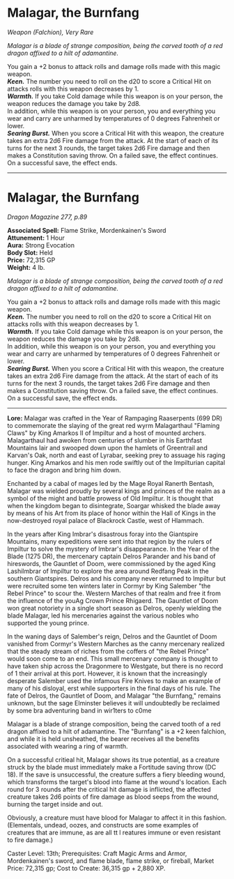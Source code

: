 # Malagar, the Burnfang
*Weapon (Falchion), Very Rare*

*Malagar is a blade of strange composition, being the carved tooth of a red dragon affixed to a hilt of adamantine.*

You gain a +2 bonus to attack rolls and damage rolls made with this magic weapon.  
***Keen.*** The number you need to roll on the d20 to score a Critical Hit on attacks rolls with this weapon decreases by 1.  
***Warmth.*** If you take Cold damage while this weapon is on your person, the weapon reduces the damage you take by 2d8.  
In addition, while this weapon is on your person, you and everything you wear and carry are unharmed by temperatures of 0 degrees Fahrenheit or lower.  
***Searing Burst.*** When you score a Critical Hit with this weapon, the creature takes an extra 2d6 Fire damage from the attack. At the start of each of its turns for the next 3 rounds, the target takes 2d6 Fire damage and then makes a Constitution saving throw. On a failed save, the effect continues. On a successful save, the effect ends.



---
# Malagar, the Burnfang
*Dragon Magazine 277, p.89*

**Associated Spell:** Flame Strike, Mordenkainen's Sword  
**Attunement:** 1 Hour  
**Aura:** Strong Evocation  
**Body Slot:** Held  
**Price:** 72,315 GP  
**Weight:** 4 lb.

*Malagar is a blade of strange composition, being the carved tooth of a red dragon affixed to a hilt of adamantine.*

You gain a +2 bonus to attack rolls and damage rolls made with this magic weapon.  
***Keen.*** The number you need to roll on the d20 to score a Critical Hit on attacks rolls with this weapon decreases by 1.  
***Warmth.*** If you take Cold damage while this weapon is on your person, the weapon reduces the damage you take by 2d8.  
In addition, while this weapon is on your person, you and everything you wear and carry are unharmed by temperatures of 0 degrees Fahrenheit or lower.  
***Searing Burst.*** When you score a Critical Hit with this weapon, the creature takes an extra 2d6 Fire damage from the attack. At the start of each of its turns for the next 3 rounds, the target takes 2d6 Fire damage and then makes a Constitution saving throw. On a failed save, the effect continues. On a successful save, the effect ends.



---
**Lore:**
Malagar was crafted in the Year of Rampaging Raaserpents (699 DR) to commemorate the slaying of the great red wyrm Malagarthaul "Flaming Claws" by King Amarkos II of Impiltur and a host of mounted archers. Malagarthaul had awoken from centuries of slumber in his Earthfast Mountains lair and swooped down upon the hamlets of Greentrail and Karvan's Oak, north and east of Lyrabar, seeking prey to assuage his raging hunger. King Amarkos and his men rode swiftly out of the Impilturian capital to face the dragon and bring him down.  

Enchanted by a cabal of mages led by the Mage Royal Ranerth Bentash, Malagar was wielded proudly by several kings and princes of the realm as a symbol of the might and battle prowess of Old Impiltur. It is thought that when the kingdom began to disintegrate, Soargar whisked the blade away by means of his Art from its place of honor within the Hall of Kings in the now-destroyed royal palace of Blackrock Castle, west of Hlammach.  

In the years after King Imbrar's disastrous foray into the Giantspire Mountains, many expeditions were sent into that region by the rulers of Impiltur to solve the mystery of Imbrar's disappearance. In the Year of the Blade (1275 DR), the mercenary captain Delros Parander and his band of hireswords, the Gauntlet of Doom, were commissioned by the aged King Lashilmbrar of lmpiltur to explore the area around Redfang Peak in the southern Giantspires. Delros and his company never returned to lmpiltur but were recruited some ten winters later in Cormyr by King Salember "the Rebel Prince" to scour the. Western Marches of that realm and free it from the influence of the youAg Crown Prince Rhigaerd. The Gauntlet of Doom won great notoriety in a single short season as Delros, openly wielding the blade Malagar, led his mercenaries against the various nobles who supported the young prince.  

In the waning days of Salember's reign, Delros and the Gauntlet of Doom vanished from Cormyr's Western Marches as the canny mercenary realized that the steady stream of riches from the coffers of "the Rebel Prince" would soon come to an end. This small mercenary company is thought to have taken ship across the Dragonmere to Westgate, but there is no record of 1 their arrival at this port. However, it is known that the increasingly desperate Salember used the infamous Fire Knives to make an example of many of his disloyal, erst while supporters in the final days of his rule. The fate of Delros, the Gauntlet of Doom, and Malagar "the Burnfang," remains unknown, but the sage Elminster believes it will undoubtedly be reclaimed by some bra adventuring band in wir1ters to c0me

Malagar is a blade of strange composition, being the carved tooth of a red dragon affixed to a hilt of adamantine. The "Burnfang" is a +2 keen falchion, and while it is held unsheathed, the bearer receives all the benefits associated with wearing a ring of warmth.  

On a successful critieal hit, Malagar shows its true potential, as a creature struck by the blade must immediately make a Fortitude saving throw (DC 18). If the save is unsuccessful, the creature suffers a fiery bleeding wound, which transforms the target's blood into flame at the wound's location. Each round for 3 rounds after the critical hit damage is inflicted, the affected creature takes 2d6 points of fire damage as blood seeps from the wound, burning the target inside and out.  

Obviously, a creature must have blood for Malagar to affect it in this fashion. (Elementals, undead, oozes, and constructs are some examples of creatures that are immune, as are all tt l reatures immune or even resistant to fire damage.)  

Caster Level: 13th;
Prerequisites: Craft Magic Arms and Armor, Mordenkainen's sword, and flame blade, flame strike, or fireball,
Market Price: 72,315 gp;
Cost to Create: 36,315 gp + 2,880 XP.